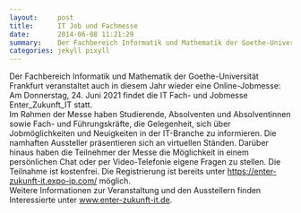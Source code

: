 ```yaml
---
layout:     post
title:      IT Job und Fachmesse
date:       2014-06-08 11:21:29
summary:    Der Fachbereich Informatik und Mathematik der Goethe-Universität Frankfurt veranstaltet auch in diesem Jahr wieder eine Online-Jobmesse.
categories: jekyll pixyll
---
```

Der Fachbereich Informatik und Mathematik der Goethe-Universität Frankfurt veranstaltet auch in diesem Jahr wieder eine Online-Jobmesse: Am Donnerstag, 24. Juni 2021 findet die IT Fach- und Jobmesse Enter_Zukunft_IT statt.  
Im Rahmen der Messe haben Studierende, Absolventen und Absolventinnen sowie Fach- und Führungskräfte, die Gelegenheit, sich über Jobmöglichkeiten und Neuigkeiten in der IT-Branche zu informieren. 
Die namhaften Aussteller präsentieren sich an virtuellen Ständen. Darüber hinaus haben die Teilnehmer der Messe die Möglichkeit in einem persönlichen Chat oder per Video-Telefonie eigene Fragen zu stellen. 
Die Teilnahme ist kostenfrei. Die Registrierung ist bereits unter https://enter-zukunft-it.expo-ip.com/ möglich.  
Weitere Informationen zur Veranstaltung und den Ausstellern finden Interessierte unter www.enter-zukunft-it.de. 
